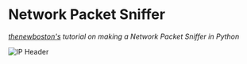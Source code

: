 # Network Packet Sniffer

*[thenewboston's](https://www.youtube.com/channel/UCJbPGzawDH1njbqV-D5HqKw) tutorial on making a Network Packet Sniffer in Python*

![IP Header](https://upload.wikimedia.org/wikipedia/commons/thumb/6/60/IPv4_Packet-en.svg/1200px-IPv4_Packet-en.svg.png)


